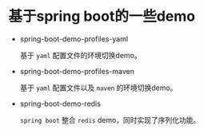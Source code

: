 # 基于spring boot的一些demo

- spring-boot-demo-profiles-yaml

  基于 `yaml` 配置文件的环境切换demo。

- spring-boot-demo-profiles-maven

  基于 `yaml` 配置文件以及 `maven` 的环境切换demo。
  
- spring-boot-demo-redis

  `spring boot` 整合 `redis` demo，同时实现了序列化功能。